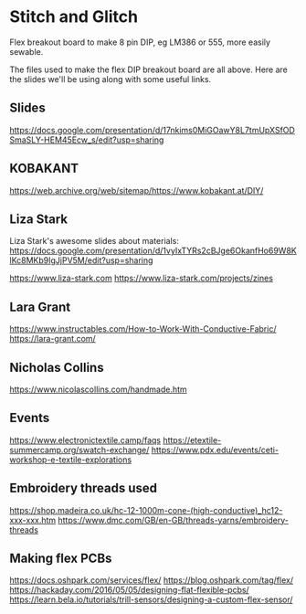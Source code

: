 # Stitch and Glitch

Flex breakout board to make 8 pin DIP, eg LM386 or 555, more easily sewable.

The files used to make the flex DIP breakout board are all above. Here are the slides we'll be using along with some useful links.

## Slides

https://docs.google.com/presentation/d/17nkims0MiGOawY8L7tmUpXSfODSmaSLY-HEM45Ecw_s/edit?usp=sharing

## KOBAKANT

https://web.archive.org/web/sitemap/https://www.kobakant.at/DIY/

## Liza Stark

Liza Stark's awesome slides about materials: https://docs.google.com/presentation/d/1vyIxTYRs2cBJge6OkanfHo69W8KlKc8MKb9IgJjPV5M/edit?usp=sharing

https://www.liza-stark.com
https://www.liza-stark.com/projects/zines

## Lara Grant

https://www.instructables.com/How-to-Work-With-Conductive-Fabric/
https://lara-grant.com/

## Nicholas Collins

https://www.nicolascollins.com/handmade.htm

## Events

https://www.electronictextile.camp/faqs
https://etextile-summercamp.org/swatch-exchange/
https://www.pdx.edu/events/ceti-workshop-e-textile-explorations

## Embroidery threads used

https://shop.madeira.co.uk/hc-12-1000m-cone-(high-conductive)_hc12-xxx-xxx.htm
https://www.dmc.com/GB/en-GB/threads-yarns/embroidery-threads

## Making flex PCBs

https://docs.oshpark.com/services/flex/
https://blog.oshpark.com/tag/flex/
https://hackaday.com/2016/05/05/designing-flat-flexible-pcbs/
https://learn.bela.io/tutorials/trill-sensors/designing-a-custom-flex-sensor/
